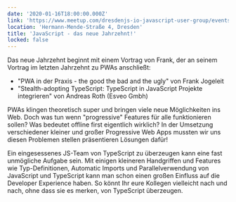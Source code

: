 ```yaml
---
date: '2020-01-16T18:00:00.000Z'
link: 'https://www.meetup.com/dresdenjs-io-javascript-user-group/events/267017421'
location: 'Hermann-Mende-Straße 4, Dresden'
title: 'JavaScript - das neue Jahrzehnt!'
locked: false
---
```

Das neue Jahrzehnt beginnt mit einem Vortrag von Frank, der an seinem Vortrag im letzten Jahrzehnt zu PWAs anschließt:
* "PWA in der Praxis - the good the bad and the ugly" von Frank Jogeleit
* "Stealth-adopting TypeScript: TypeScript in JavaScript Projekte integrieren" von Andreas Roth (Esveo Gmbh)

PWAs klingen theoretisch super und bringen viele neue Möglichkeiten ins Web. Doch was tun wenn "progressive" Features für alle funktionieren sollen? Was bedeutet offline first eigentlich wirklich? In der Umsetzung verschiedener kleiner und großer Progressive Web Apps mussten wir uns diesen Problemen stellen präsentieren Lösungen dafür!

Ein eingesessenes JS-Team von TypeScript zu überzeugen kann eine fast unmögliche Aufgabe sein.
Mit einigen kleineren Handgriffen und Features wie Typ-Definitionen, Automatic Imports und Parallelverwendung von JavaScript und TypeScript kann man schon einen großen Einfluss auf die Developer Experience haben.
So könnt Ihr eure Kollegen vielleicht nach und nach, ohne dass sie es merken, von TypeScript überzeugen.
